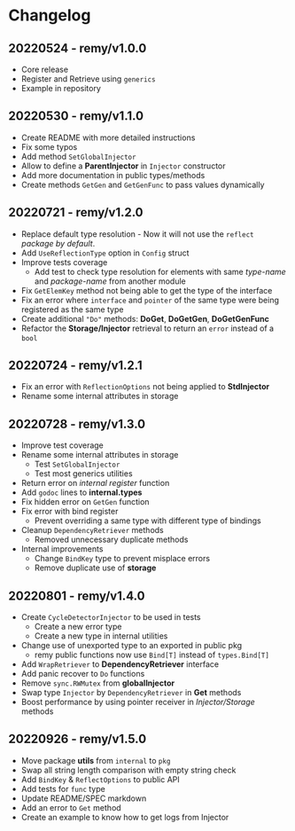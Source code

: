 # Changelog

## 20220524 - remy/v1.0.0

- Core release
- Register and Retrieve using `generics`
- Example in repository

## 20220530 - remy/v1.1.0

- Create README with more detailed instructions
- Fix some typos
- Add method `SetGlobalInjector`
- Allow to define a **ParentInjector** in `Injector` constructor
- Add more documentation in public types/methods
- Create methods `GetGen` and `GetGenFunc` to pass values dynamically

## 20220721 - remy/v1.2.0

- Replace default type resolution - Now it will not use the `reflect` _package by default_.
- Add `UseReflectionType` option in `Config` struct
- Improve tests coverage
    - Add test to check type resolution for elements with same _type-name_ and _package-name_ from another module
- Fix `GetElemKey` method not being able to get the type of the interface
- Fix an error where `interface` and `pointer` of the same type were being registered as the same type
- Create additional `"Do"` methods: **DoGet**, **DoGetGen**, **DoGetGenFunc**
- Refactor the **Storage/Injector** retrieval to return an `error` instead of a `bool`

## 20220724 - remy/v1.2.1

- Fix an error with `ReflectionOptions` not being applied to **StdInjector**
- Rename some internal attributes in storage

## 20220728 - remy/v1.3.0

- Improve test coverage
- Rename some internal attributes in storage
    - Test `SetGlobalInjector`
    - Test most generics utilities
- Return error on _internal register_ function
- Add `godoc` lines to **internal.types**
- Fix hidden error on `GetGen` function
- Fix error with bind register
    - Prevent overriding a same type with different type of bindings
- Cleanup `DependencyRetriever` methods
    - Removed unnecessary duplicate methods
- Internal improvements
    - Change `BindKey` type to prevent misplace errors
    - Remove duplicate use of **storage**

## 20220801 - remy/v1.4.0

- Create `CycleDetectorInjector` to be used in tests
    - Create a new error type
    - Create a new type in internal utilities
- Change use of unexported type to an exported in public pkg
    - remy public functions now use `Bind[T]` instead of `types.Bind[T]`
- Add `WrapRetriever` to **DependencyRetriever** interface
- Add panic recover to `Do` functions
- Remove `sync.RWMutex` from **globalInjector**
- Swap type `Injector` by `DependencyRetriever` in **Get** methods
- Boost performance by using pointer receiver in _Injector/Storage_ methods

## 20220926 - remy/v1.5.0

- Move package **utils** from `internal` to `pkg`
- Swap all string length comparison with empty string check
- Add `BindKey` & `ReflectOptions` to public API
- Add tests for `func` type
- Update README/SPEC markdown
- Add an error to `Get` method
- Create an example to know how to get logs from Injector
